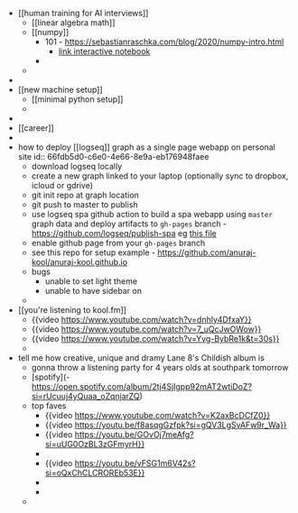 - [[human training for AI interviews]]
	- [[linear algebra math]]
	- [[numpy]]
		- 101 - https://sebastianraschka.com/blog/2020/numpy-intro.html
			- [link interactive notebook](https://deepnote.com/workspace/my-workspace-e11d-ebc04c30-999f-4ac7-857d-01811a8b1142/project/7511b390-5e1b-4498-b605-f4f319deaa34/notebook/f860ecbc992b488da5f4ee73b4270f4a)
		-
	-
-
- [[new machine setup]]
	- [[minimal python setup]]
	-
-
- [[career]]
-
- how to deploy [[logseq]] graph as a single page webapp on personal site
  id:: 66fdb5d0-c6e0-4e66-8e9a-eb176948faee
	- download logseq locally
	- create a new graph linked to your laptop (optionally sync to dropbox, icloud or gdrive)
	- git init repo at graph location
	- git push to master to publish
	- use logseq spa github action to build a spa webapp using `master` graph data and deploy artifacts to `gh-pages` branch - https://github.com/logseq/publish-spa eg [this file](https://github.com/anuraj-kool/anuraj-kool.github.io/blob/main/.github/workflows/publish.yml)
	- enable github page from your `gh-pages` branch
	- see this repo for setup example - https://github.com/anuraj-kool/anuraj-kool.github.io
	- bugs
		- unable to set light theme
		- unable to have sidebar on
	-
- [[you're listening to kool.fm]]
	- {{video https://www.youtube.com/watch?v=dnhly4DfxaY}}
	- {{video https://www.youtube.com/watch?v=7_uQcJwOWow}}
	- {{video https://www.youtube.com/watch?v=Yvg-BybRe1k&t=30s}}
	-
- tell me how creative, unique and dramy Lane 8's Childish album is
	- gonna throw a listening party for 4 years olds at southpark tomorrow
	- [spotify](- https://open.spotify.com/album/2tj4SjIgpp92mAT2wtiDoZ?si=rUcuuj4yQuaa_oZqnjarZQ)
	- top faves
		- {{video https://www.youtube.com/watch?v=K2axBcDCfZ0}}
		- {{video https://youtu.be/f8asqgGzfpk?si=gQV3LgSvAFw9r_Wa}}
		- {{video https://youtu.be/GOvOj7meAfg?si=uUG0OzBL3zGFmyrH}}
		-
		- {{video https://youtu.be/vFSG1m6V42s?si=oQxChCLCROREb53E}}
		-
		-
	-